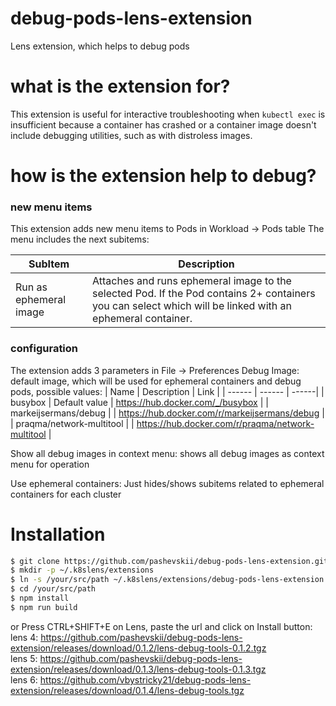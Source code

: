 # debug-pods-lens-extension
Lens extension, which helps to debug pods

# what is the extension for?
This extension is useful for interactive troubleshooting when ```kubectl exec``` is insufficient because a container has crashed or a container image doesn't include debugging utilities, such as with distroless images.

# how is the extension help to debug?

### new menu items
This extension adds new menu items to Pods in Workload -> Pods table
The menu includes the next subitems:

| SubItem | Description |
| ------ | ------ |
| Run as ephemeral image | Attaches and runs ephemeral image to the selected Pod. If the Pod contains 2+ containers you can select which will be linked with an ephemeral container.

### configuration
The extension adds 3 parameters in File -> Preferences
Debug Image: default image, which will be used for ephemeral containers and debug pods, possible values:
| Name | Description | Link |
| ------ | ------ | ------|
| busybox | Default value | https://hub.docker.com/_/busybox |
| markeijsermans/debug |  | https://hub.docker.com/r/markeijsermans/debug |
| praqma/network-multitool |  | https://hub.docker.com/r/praqma/network-multitool |

Show all debug images in context menu: shows all debug images as context menu for operation

Use ephemeral containers: Just hides/shows subitems related to ephemeral containers for each cluster

# Installation

```bash
$ git clone https://github.com/pashevskii/debug-pods-lens-extension.git /your/src/path
$ mkdir -p ~/.k8slens/extensions
$ ln -s /your/src/path ~/.k8slens/extensions/debug-pods-lens-extension
$ cd /your/src/path
$ npm install
$ npm run build
```
or 
Press CTRL+SHIFT+E on Lens, paste the url and click on Install button: </br>
lens 4: https://github.com/pashevskii/debug-pods-lens-extension/releases/download/0.1.2/lens-debug-tools-0.1.2.tgz </br>
lens 5: https://github.com/pashevskii/debug-pods-lens-extension/releases/download/0.1.3/lens-debug-tools-0.1.3.tgz </br>
lens 6: https://github.com/vbystricky21/debug-pods-lens-extension/releases/download/0.1.4/lens-debug-tools.tgz  </br>